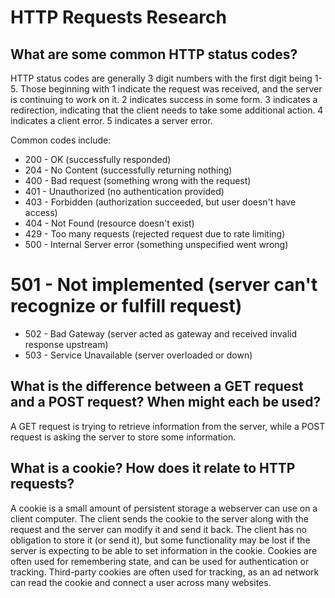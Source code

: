 # HTTP Requests Research

## What are some common HTTP status codes?

HTTP status codes are generally 3 digit numbers with the first digit being 1-5. Those beginning with 1 indicate the request was received, and the server is continuing to work on it. 2 indicates success in some form. 3 indicates a redirection, indicating that the client needs to take some additional action. 4 indicates a client error. 5 indicates a server error.

Common codes include:
* 200 - OK (successfully responded)
* 204 - No Content (successfully returning nothing)
* 400 - Bad request (something wrong with the request)
* 401 - Unauthorized (no authentication provided)
* 403 - Forbidden (authorization succeeded, but user doesn't have access)
* 404 - Not Found (resource doesn't exist)
* 429 - Too many requests (rejected request due to rate limiting)
* 500 - Internal Server error (something unspecified went wrong)
# 501 - Not implemented (server can't recognize or fulfill request)
* 502 - Bad Gateway (server acted as gateway and received invalid response upstream)
* 503 - Service Unavailable (server overloaded or down)

## What is the difference between a GET request and a POST request? When might each be used?

A GET request is trying to retrieve information from the server, while a POST request is asking the server to store some information.

## What is a cookie? How does it relate to HTTP requests?

A cookie is a small amount of persistent storage a webserver can use on a client computer. The client sends the cookie to the server along with the request and the server can modify it and send it back. The client has no obligation to store it (or send it), but some functionality may be lost if the server is expecting to be able to set information in the cookie. Cookies are often used for remembering state, and can be used for authentication or tracking. Third-party cookies are often used for tracking, as an ad network can read the cookie and connect a user across many websites.